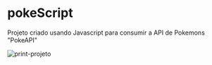 # pokeScript
<p>Projeto criado usando Javascript para consumir a API de Pokemons "PokeAPI" </p>
<img src="https://i.ibb.co/gTb8RRc/print-projeto.png" alt="print-projeto" border="0">
